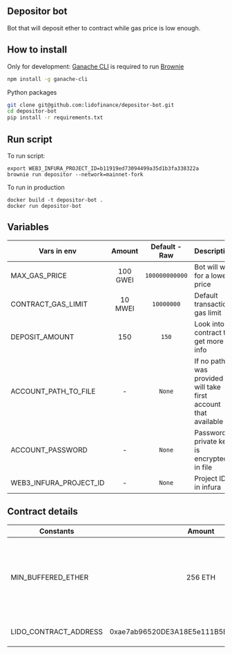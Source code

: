 ## Depositor bot
Bot that will deposit ether to contract while gas price is low enough.

## How to install

Only for development: [Ganache CLI](https://github.com/trufflesuite/ganache-cli) is required to run [Brownie](https://github.com/eth-brownie/brownie)

```bash 
npm install -g ganache-cli
```

Python packages
```bash
git clone git@github.com:lidofinance/depositor-bot.git
cd depositor-bot
pip install -r requirements.txt
```

## Run script

To run script:
```
export WEB3_INFURA_PROJECT_ID=b11919ed73094499a35d1b3fa338322a
brownie run depositor --network=mainnet-fork
```

To run in  production
```
docker build -t depositor-bot .
docker run depositor-bot
```

## Variables 

| Vars in env                   | Amount     | Default - Raw            | Description |
| -------------                 | :--------: | :---------:    | :----- |
| MAX_GAS_PRICE                 | 100 GWEI   | `100000000000` | Bot will wait for a lower price |
| CONTRACT_GAS_LIMIT            | 10 MWEI    | `10000000`     | Default transaction gas limit |
| DEPOSIT_AMOUNT                | 150        | `150`          | Look into contract to get more info |
| ACCOUNT_PATH_TO_FILE          | -          | `None`         | If no path was provided - will take first account that available |
| ACCOUNT_PASSWORD              | -          | `None`         | Password if private key is encrypted in file |
| WEB3_INFURA_PROJECT_ID        | -          | `None`         | Project ID in infura |


## Contract details

| Constants                     | Amount     | Description |
| -------------                 | :--------: | :----- |
| MIN_BUFFERED_ETHER            | 256 ETH    | This contract should contain at least 256 ETH buffered to be able to deposit |
| LIDO_CONTRACT_ADDRESS         | 0xae7ab96520DE3A18E5e111B5EaAb095312D7fE84 | Lido contract address |

